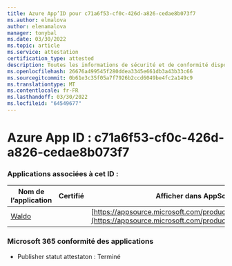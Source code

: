 ```yaml
---
title: Azure App’ID pour c71a6f53-cf0c-426d-a826-cedae8b073f7
ms.author: elmalova
author: elenamalova
manager: tonybal
ms.date: 03/30/2022
ms.topic: article
ms.service: attestation
certification_type: attested
description: Toutes les informations de sécurité et de conformité disponibles pour c71a6f53-cf0c-426d-a826-cedae8b073f7.
ms.openlocfilehash: 26676a499545f280ddea3345e661db3a43b33c66
ms.sourcegitcommit: 0b61e3c35f05a7f7926b2ccd6049be4fc2a149c9
ms.translationtype: MT
ms.contentlocale: fr-FR
ms.lasthandoff: 03/30/2022
ms.locfileid: "64549677"
---
```

# <a name="azure-app-id-c71a6f53-cf0c-426d-a826-cedae8b073f7"></a>Azure App ID : c71a6f53-cf0c-426d-a826-cedae8b073f7


### <a name="apps-associated-with-this-id"></a>Applications associées à cet ID :
| **Nom de l’application** | **Certifié** | **Afficher dans AppSource** |
|--------------|---------------|-----------------------|
| [Waldo](../forward/WA200003139.md) |  | [https://appsource.microsoft.com/product/office/WA200003139](https://appsource.microsoft.com/product/office/WA200003139) |

### <a name="microsoft-365-app-compliance-status"></a>Microsoft 365 conformité des applications
- Publisher statut attestaton : Terminé
